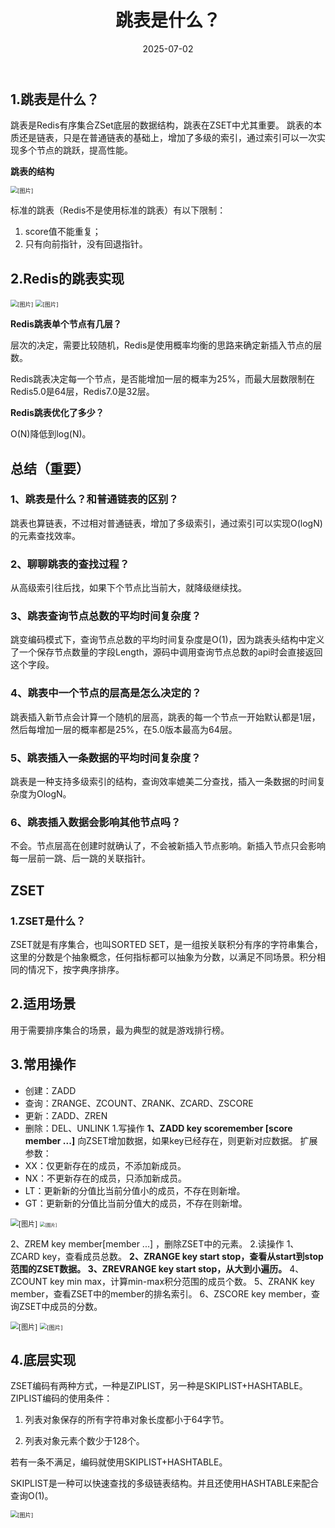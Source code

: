 ﻿---
title: 跳表是什么？
shortTitle: 5.跳表是什么？
category:
  - Redis
tag:
  - Redis
date: 2025-07-02
---

## 1.跳表是什么？
跳表是Redis有序集合ZSet底层的数据结构，跳表在ZSET中尤其重要。
跳表的本质还是链表，只是在普通链表的基础上，增加了多级的索引，通过索引可以一次实现多个节点的跳跃，提高性能。

**跳表的结构**

<img src="https://golang-code.oss-cn-beijing.aliyuncs.com/images/202501071635494.png" alt="[图片]" style="zoom:67%;" />

标准的跳表（Redis不是使用标准的跳表）有以下限制：
1. score值不能重复；
2. 只有向前指针，没有回退指针。

## 2.Redis的跳表实现

<img src="https://cdn.golangcode.cn/images/202501182113490.png" alt="[图片]" style="zoom:67%;" />

<img src="https://cdn.golangcode.cn/images/202501182113416.png" alt="[图片]" style="zoom:67%;" />

**Redis跳表单个节点有几层？**

层次的决定，需要比较随机，Redis是使用概率均衡的思路来确定新插入节点的层数。

Redis跳表决定每一个节点，是否能增加一层的概率为25%，而最大层数限制在Redis5.0是64层，Redis7.0是32层。

**Redis跳表优化了多少？**

O(N)降低到log(N)。
## 总结（重要）
### 1、跳表是什么？和普通链表的区别？

跳表也算链表，不过相对普通链表，增加了多级索引，通过索引可以实现O(logN)的元素查找效率。

### 2、聊聊跳表的查找过程？
从高级索引往后找，如果下个节点比当前大，就降级继续找。

### 3、跳表查询节点总数的平均时间复杂度？
跳变编码模式下，查询节点总数的平均时间复杂度是O(1)，因为跳表头结构中定义了一个保存节点数量的字段Length，源码中调用查询节点总数的api时会直接返回这个字段。

### 4、跳表中一个节点的层高是怎么决定的？
跳表插入新节点会计算一个随机的层高，跳表的每一个节点一开始默认都是1层，然后每增加一层的概率都是25%，在5.0版本最高为64层。

### 5、跳表插入一条数据的平均时间复杂度？
跳表是一种支持多级索引的结构，查询效率媲美二分查找，插入一条数据的时间复杂度为OlogN。

### 6、跳表插入数据会影响其他节点吗？
不会。节点层高在创建时就确认了，不会被新插入节点影响。新插入节点只会影响每一层前一跳、后一跳的关联指针。

## ZSET

### 1.ZSET是什么？

ZSET就是有序集合，也叫SORTED SET，是一组按关联积分有序的字符串集合，这里的分数是个抽象概念，任何指标都可以抽象为分数，以满足不同场景。积分相同的情况下，按字典序排序。
## 2.适用场景
用于需要排序集合的场景，最为典型的就是游戏排行榜。
## 3.常用操作
- 创建：ZADD
- 查询：ZRANGE、ZCOUNT、ZRANK、ZCARD、ZSCORE
- 更新：ZADD、ZREN
- 删除：DEL、UNLINK
1.写操作
**1、ZADD key scoremember [score member ...]** 
向ZSET增加数据，如果key已经存在，则更新对应数据。
扩展参数：
- XX：仅更新存在的成员，不添加新成员。
- NX：不更新存在的成员，只添加新成员。
- LT：更新新的分值比当前分值小的成员，不存在则新增。
- GT：更新新的分值比当前分值大的成员，不存在则新增。

<img src="https://golang-code.oss-cn-beijing.aliyuncs.com/images/202501071636230.png" alt="[图片]" style="zoom: 80%;" />

<img src="https://golang-code.oss-cn-beijing.aliyuncs.com/images/202501071636880.png" alt="[图片]" style="zoom:50%;" />

2、ZREM key member[member ...] ，删除ZSET中的元素。
2.读操作
1、ZCARD key，查看成员总数。
**2、ZRANGE key start stop，查看从start到stop范围的ZSET数据。
3、ZREVRANGE key start stop，从大到小遍历。**
4、ZCOUNT key min max，计算min-max积分范围的成员个数。
5、ZRANK key member，查看ZSET中的member的排名索引。
6、ZSCORE key member，查询ZSET中成员的分数。

<img src="https://golang-code.oss-cn-beijing.aliyuncs.com/images/202501071636089.png" alt="[图片]" style="zoom:80%;" />

<img src="https://golang-code.oss-cn-beijing.aliyuncs.com/images/202501071636592.png" alt="[图片]" style="zoom:67%;" />

## 4.底层实现
ZSET编码有两种方式，一种是ZIPLIST，另一种是SKIPLIST+HASHTABLE。
ZIPLIST编码的使用条件：
1. 列表对象保存的所有字符串对象长度都小于64字节。

2. 列表对象元素个数少于128个。

若有一条不满足，编码就使用SKIPLIST+HASHTABLE。

SKIPLIST是一种可以快速查找的多级链表结构。并且还使用HASHTABLE来配合查询O(1)。

<img src="https://golang-code.oss-cn-beijing.aliyuncs.com/images/202501071636702.png" alt="[图片]" style="zoom:67%;" />

